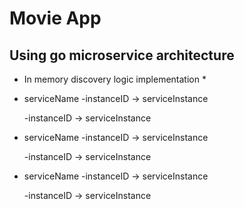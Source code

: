 # Movie App
## Using go microservice architecture

* In memory discovery logic implementation *

- serviceName
    -instanceID -> serviceInstance

    -instanceID -> serviceInstance

- serviceName
    -instanceID -> serviceInstance

    -instanceID -> serviceInstance

- serviceName
    -instanceID -> serviceInstance

    -instanceID -> serviceInstance

